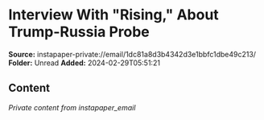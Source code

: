 # Interview With "Rising," About Trump-Russia Probe

**Source:** instapaper-private://email/1dc81a8d3b4342d3e1bbfc1dbe49c213/
**Folder:** Unread
**Added:** 2024-02-29T05:51:21




## Content
*Private content from instapaper_email*
